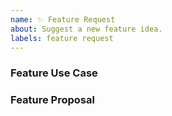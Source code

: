 ```yaml
---
name: ✨ Feature Request
about: Suggest a new feature idea.
labels: feature request
---
```


<!--
Thanks for your interest in Sia! ❤️
Please check if there is no similar issue before creating this one.
-->

### Feature Use Case

### Feature Proposal

